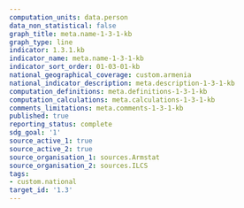 ```yaml
---
computation_units: data.person
data_non_statistical: false
graph_title: meta.name-1-3-1-kb
graph_type: line
indicator: 1.3.1.kb
indicator_name: meta.name-1-3-1-kb
indicator_sort_order: 01-03-01-kb
national_geographical_coverage: custom.armenia
national_indicator_description: meta.description-1-3-1-kb
computation_definitions: meta.definitions-1-3-1-kb
computation_calculations: meta.calculations-1-3-1-kb
comments_limitations: meta.comments-1-3-1-kb
published: true
reporting_status: complete
sdg_goal: '1'
source_active_1: true
source_active_2: true
source_organisation_1: sources.Armstat
source_organisation_2: sources.ILCS
tags:
- custom.national
target_id: '1.3'
---
```

